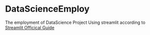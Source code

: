 # DataScienceEmploy
The employment of DataScience Project
Using streamlit according to [Streamlit Officical Guide](https://docs.streamlit.io/library/get-started/create-an-app)
